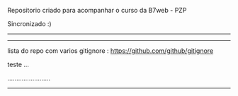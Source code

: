 Repositorio criado para acompanhar o curso da B7web - PZP

Sincronizado :)

-------------------------------------------------------------------------------

-------------------------------------------------------------------------------

lista do repo com varios gitignore : https://github.com/github/gitignore



teste ...






........................

-------------------------------





